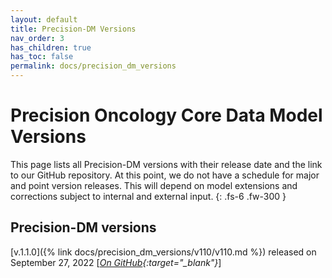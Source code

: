 ```yaml
---
layout: default
title: Precision-DM Versions
nav_order: 3
has_children: true
has_toc: false
permalink: docs/precision_dm_versions
---
```


# Precision Oncology Core Data Model Versions

This page lists all Precision-DM versions with their release date and the link to our GitHub repository. At this point, we do not have a schedule for major and point version releases. This will depend on  model extensions and corrections subject to internal and external input. 
{: .fs-6 .fw-300 }

## Precision-DM versions

[v.1.1.0]({% link docs/precision_dm_versions/v110/v110.md %}) released on September 27, 2022 [*[On GitHub](https://github.com/PrecisionOncology/Precision-DM-repo/){:target="_blank"}*]